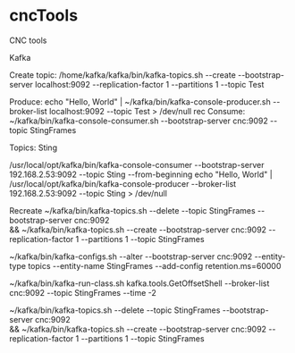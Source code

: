 # cncTools
CNC tools


Kafka

Create topic:
/home/kafka/kafka/bin/kafka-topics.sh --create --bootstrap-server localhost:9092 --replication-factor 1 --partitions 1 --topic Test

Produce:
echo "Hello, World" | ~/kafka/bin/kafka-console-producer.sh --broker-list localhost:9092 --topic Test > /dev/null
rec
Consume:
~/kafka/bin/kafka-console-consumer.sh --bootstrap-server cnc:9092 --topic StingFrames


Topics:
Sting


/usr/local/opt/kafka/bin/kafka-console-consumer --bootstrap-server 192.168.2.53:9092 --topic Sting --from-beginning
echo "Hello, World" | /usr/local/opt/kafka/bin/kafka-console-producer --broker-list 192.168.2.53:9092 --topic Sting > /dev/null


Recreate
~/kafka/bin/kafka-topics.sh --delete --topic StingFrames --bootstrap-server cnc:9092 \
&& ~/kafka/bin/kafka-topics.sh --create --bootstrap-server cnc:9092 --replication-factor 1 --partitions 1 --topic StingFrames

~/kafka/bin/kafka-configs.sh --alter --bootstrap-server cnc:9092 --entity-type topics --entity-name StingFrames --add-config retention.ms=60000

~/kafka/bin/kafka-run-class.sh kafka.tools.GetOffsetShell --broker-list cnc:9092 --topic StingFrames --time -2


~/kafka/bin/kafka-topics.sh --delete --topic StingFrames --bootstrap-server cnc:9092 \
&& ~/kafka/bin/kafka-topics.sh --create --bootstrap-server cnc:9092 --replication-factor 1 --partitions 1 --topic StingFrames